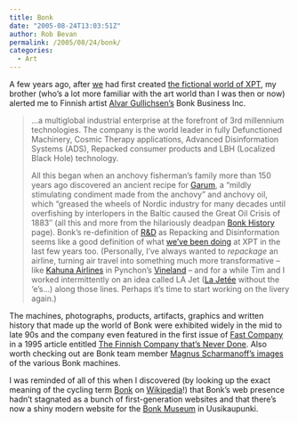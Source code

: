 ```yaml
---
title: Bonk
date: "2005-08-24T13:03:51Z"
author: Rob Bevan
permalink: /2005/08/24/bonk/
categories:
  - Art
---
```

A few years ago, after [we][1] had first created [the fictional world of XPT][2], my brother (who&#8217;s a lot more familiar with the art world than I was then or now) alerted me to Finnish artist [Alvar Gullichsen&#8217;s][3] Bonk Business Inc.  
> &#8230;a multiglobal industrial enterprise at the forefront of 3rd millennium technologies. The company is the world leader in fully Defunctioned Machinery, Cosmic Therapy applications, Advanced Disinformation Systems (ADS), Repacked consumer products and LBH (Localized Black Hole) technology.</p>
<span class="hilite">All</span> this began when an anchovy fisherman&#8217;s family more than 150 years ago discovered an ancient recipe for [Garum][4], a &#8220;mildly stimulating condiment made from the anchovy&#8221; and anchovy oil, which &#8220;greased the wheels of Nordic industry for many decades until overfishing by interlopers in the Baltic caused the Great Oil Crisis of 1883&#8243; (<span class="hilite">all</span> this and more from the hilariously deadpan [Bonk History][5] page). Bonk&#8217;s re-definition of [R&D][6] as Repacking and Disinformation seems like a good definition of what [we&#8217;ve been doing][7] at XPT in the last few years too. (Personally, I&#8217;ve always wanted to *repackage* an airline, turning air travel into something much more transformative &#8211; like [Kahuna Airlines][8] in Pynchon&#8217;s [Vineland][9] &#8211; and for a while Tim and I worked intermittently on an idea called LA Jet ([La Jet&eacute;e][10] without the &#8216;e&#8217;s&#8230;) along those lines. Perhaps it&#8217;s time to start working on the livery again.)

The machines, photographs, products, artifacts, graphics and written history that made up the world of Bonk were exhibited widely in the mid to late 90s and the company even featured in the first issue of [Fast Company][11] in a 1995 article entitled [The Finnish Company that&#8217;s Never Done][12]. Also worth checking out are Bonk team member [Magnus Scharmanoff&#8217;s images][13] of the various Bonk machines.

I was reminded of <span class="hilite">all</span> of this when I discovered (by looking up the exact meaning of the cycling term [Bonk][14] on [Wikipedia][15]!) that Bonk&#8217;s web presence hadn&#8217;t stagnated as a bunch of first-generation websites and that there&#8217;s now a shiny modern website for the [Bonk Museum][16] in Uusikaupunki.

 [1]: http://www.xpt.com/uk/about
 [2]: http://www.xpt.com
 [3]: http://www.anhava.com/exhibitions/gullichsen/cv.html
 [4]: http://asplund.arch.kth.se/~a96_osa/bonk/old_gar.html
 [5]: http://asplund.arch.kth.se/~a96_osa/bonk/history.html
 [6]: http://asplund.arch.kth.se/~a96_osa/bonk/r&d.html
 [7]: http://www.xpt.com/uk/category/work/entertainment/
 [8]: http://www.mindspring.com/~shadow88/chapter5.htm
 [9]: http://www.amazon.co.uk/exec/obidos/ASIN/0749391413/robbish-21
 [10]: http://en.wikipedia.org/wiki/La_Jetee
 [11]: http://www.fastcompany.com
 [12]: http://www.fastcompany.com/magazine/01/bonk.html
 [13]: http://www.scharmanoff.com/bonk01.html
 [14]: http://en.wikipedia.org/wiki/Bonk_%28condition%29
 [15]: http://en.wikipedia.org/wiki/Main_Page
 [16]: http://www.bonkcentre.fi/p0_eng.htm
